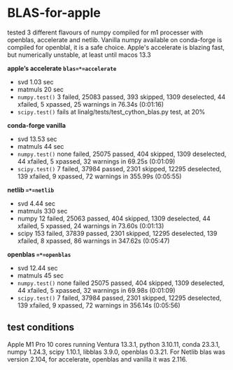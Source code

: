 # BLAS-for-apple
tested 3 different flavours of numpy compiled for m1 processer with openblas, accelerate and netlib. Vanilla numpy available on conda-forge is compiled for openblal, it is a safe choice. Apple's accelerate is blazing fast, but numerically unstable, at least until macos 13.3

**apple’s accelerate ```blas=*=accelerate```**

* svd 1.03 sec
* matmuls 20 sec
* ```numpy.test()``` 3 failed, 25083 passed, 393 skipped, 1309 deselected, 44 xfailed, 5 xpassed, 25 warnings in 76.34s (0:01:16)
* ```scipy.test()``` fails at linalg/tests/test_cython_blas.py test, at 20% 

**conda-forge vanilla**

* svd 13.53 sec
* matmuls 44 sec
* ```numpy.test()``` none failed, 25075 passed, 404 skipped, 1309 deselected, 44 xfailed, 5 xpassed, 32 warnings in 69.25s (0:01:09)
* ```scipy.test()``` 7 failed, 37984 passed, 2301 skipped, 12295 deselected, 139 xfailed, 9 xpassed, 72 warnings in 355.99s (0:05:55)

**netlib ```=*=netlib```**

* svd 4.44 sec
* matmuls 330 sec
* numpy 12 failed, 25063 passed, 404 skipped, 1309 deselected, 44 xfailed, 5 xpassed, 24 warnings in 73.60s (0:01:13)
* scipy 153 failed, 37839 passed, 2301 skipped, 12295 deselected, 139 xfailed, 8 xpassed, 86 warnings in 347.62s (0:05:47)

**openblas ```=*=openblas```**

* svd  12.44 sec
* matmuls 45 sec
* ```numpy.test()``` none failed 25075 passed, 404 skipped, 1309 deselected, 44 xfailed, 5 xpassed, 32 warnings in 69.98s (0:01:09)
* ```scipy.test()``` 7 failed, 37984 passed, 2301 skipped, 12295 deselected, 139 xfailed, 9 xpassed, 72 warnings in 356.14s (0:05:56)

## test conditions
Apple M1 Pro 10 cores running Ventura 13.3.1, python 3.10.11, conda 23.3.1, numpy 1.24.3, scipy 1.10.1, libblas 3.9.0, openblas 0.3.21. For Netlib blas was version 2.104, for accelerate, openblas and vanilla it was 2.116.
